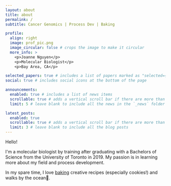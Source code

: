 ```yaml
---
layout: about
title: about
permalink: /
subtitle: Cancer Genomics | Process Dev | Baking 

profile:
  align: right
  image: prof_pic.png
  image_circular: false # crops the image to make it circular
  more_info: >
    <p>Joanne Nguyen</p>
    <p>Molecular Biologist</p>
    <p>Bay Area, CA</p>

selected_papers: true # includes a list of papers marked as "selected={true}"
social: true # includes social icons at the bottom of the page

announcements:
  enabled: true # includes a list of news items
  scrollable: true # adds a vertical scroll bar if there are more than 3 news items
  limit: 5 # leave blank to include all the news in the `_news` folder

latest_posts:
  enabled: true
  scrollable: true # adds a vertical scroll bar if there are more than 3 new posts items
  limit: 3 # leave blank to include all the blog posts
---
```

Hello! 

I'm a molecular biologist by training after graduating with a Bachelors of Science from the University of Toronto in 2019. My passion is in learning more about my field and process development.

In my spare time, I love [baking](https://joanne-nguy.github.io/blog/) creative recipes (especially cookies!) and walks by the ocean🌊.
